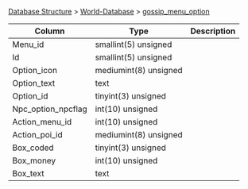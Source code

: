 [Database Structure](Database-Structure) > [World-Database](World-Database) > [gossip_menu_option](gossip_menu_option)

Column | Type | Description
--- | --- | ---
Menu_id | smallint(5) unsigned | 
Id | smallint(5) unsigned | 
Option_icon | mediumint(8) unsigned | 
Option_text | text | 
Option_id | tinyint(3) unsigned | 
Npc_option_npcflag | int(10) unsigned | 
Action_menu_id | int(10) unsigned | 
Action_poi_id | mediumint(8) unsigned | 
Box_coded | tinyint(3) unsigned | 
Box_money | int(10) unsigned | 
Box_text | text | 

